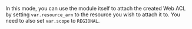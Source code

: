 In this mode, you can use the module itself to attach the created Web ACL by setting `var.resource_arn` to the resource you wish to attach it to. You need to also set `var.scope` to `REGIONAL`.
